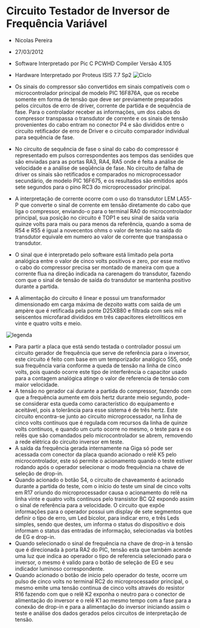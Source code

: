 # Circuito Testador de Inversor de Frequência Variável
- Nicolas Pereira
- 27/03/2012
- Software Interpretado por Pic C PCWHD Compiler Versão 4.105
- Hardware Interpretado por Proteus ISIS 7.7 Sp2
![Ciclo](https://i.ibb.co/YRXNbnf/ciclo.jpg)

- Os sinais do compressor são convertidos em sinais compatíveis com o microcontrolador principal de modelo PIC 16F876A, que os recebe somente em forma de tensão que deve ser previamente preparados pelos circuitos de erro de driver, corrente de partida e de sequência de fase. Para o controlador receber as informações, um dos cabos do compressor transpassa o transdutor de corrente e os sinais de tensão provenientes do cabo entram no conector P4 e são divididos entre o circuito retificador de erro de Driver e o circuito comparador individual para sequência de fase.
- No circuito de sequência de fase o sinal do cabo do compressor é representado em pulsos correspondentes aos tempos das senóides que são enviadas para as portas RA3, RA4, RA5 onde é feita a análise de velocidade e a análise de seqüência de fase. No circuito de falha de driver os sinais são retificados e comparados no microprocessador secundário, de modelo PIC 16F675, e os resultados são emitidos após sete segundos para o pino RC3 do microprocessador principal.
-	A interpretação de corrente ocorre com o uso do transdutor LEM LA55-P que converte o sinal de corrente em tensão diretamente do cabo que liga o compressor, enviando-o para o terminal RA0 do microcontrolador principal, sua posição no circuito é TOP1 e seu sinal de saída varia quinze volts para mais ou para menos da referência, quando a soma de R54 e R55 é igual a novecentos ohms o valor de tensão na saída do transdutor equivale em numero ao valor de corrente que transpassa o transdutor.
-	O sinal que é interpretado pelo software está limitado pela porta analógica entre o valor de cinco volts positivos e zero, por esse motivo o cabo do compressor precisa ser montado de maneira com que a corrente flua na direção indicada na carenagem do transdutor, fazendo com que o sinal de tensão de saída do transdutor se mantenha positivo durante a partida.
-	A alimentação do circuito é linear e possui um transformador dimensionado em carga máxima de dezoito watts com saída de um ampère que é retificada pela ponte D25XB80 e filtrada com seis mil e seiscentos microfarad divididos em três capacitores eletrolíticos em vinte e quatro volts e meio.

![legenda](https://i.ibb.co/1R4NQnz/legenda.jpg)  
  
-	Para partir a placa que está sendo testada o controlador possui um circuito gerador de frequência que serve de referência para o inversor, este circuito é feito com base em um temporizador analógico 555, onde sua frequência varia conforme a queda de tensão na linha de cinco volts, pois quando ocorre este tipo de interferência o capacitor usado para a contagem analógica atinge o valor de referencia de tensão com maior velocidade.
-	A tensão no gerador cai durante a partida do compressor, fazendo com que a frequência aumente em dois hertz durante meio segundo, pode-se considerar esta queda como característico do equipamento e aceitável, pois a tolerância para esse sistema é de três hertz. Este circuito encontra-se junto ao circuito microprocessador, na linha de cinco volts contínuos que é regulada com recursos da linha de quinze volts contínuos, e quando um curto ocorre no mesmo, o teste para e os relês que são comandados pelo microcontrolador se abrem, removendo a rede elétrica do circuito inversor em teste.
-	A saída da frequência gerada internamente na Giga só pode ser acessada com conector da placa quando acionado o relê K5 pelo microcontrolador, este só permite o acionamento quando o teste estiver rodando após o operador selecionar o modo frequência na chave de seleção de drop-in.
-	Quando acionado o botão S4, o circuito de chaveamento é acionado durante a partida do teste, com o início do teste um sinal de cinco volts em R17 oriundo do microprocessador causa o acionamento do relê na linha vinte e quatro volts contínuos pelo transistor BC Q2 expondo assim o sinal de referência para a velocidade.
O circuito que expõe informações para o operador possui um display de sete segmentos que definir o tipo de erro, um Led bicolor, para indicar erro, e três Leds simples, sendo que destes, um informa o status do dispositivo e dois informam o status das entradas de informação, selecionadas via botões de EG e drop-in.
-	Quando selecionado o sinal de frequência na chave de drop-in à tensão que é direcionada à porta RA2 do PIC, tensão esta que também acende uma luz que indica ao operador o tipo de referencia selecionado para o inversor, o mesmo é valido para o botão de seleção de EG e seu indicador luminoso correspondente.
-	Quando acionado o botão de inicio pelo operador do teste, ocorre um pulso de cinco volts no terminal RC2 do microprocessador principal, o mesmo emite uma tensão continua de cinco volts através do resistor R16 fazendo com que o relê K2 exponha o neutro para o conector de alimentação do inversor e o relê K1 ao mesmo tempo com a fase para a conexão de drop-in e para a alimentação do inversor iniciando assim o teste e análise dos dados gerados pelos circuitos de interpretação de tensão.
